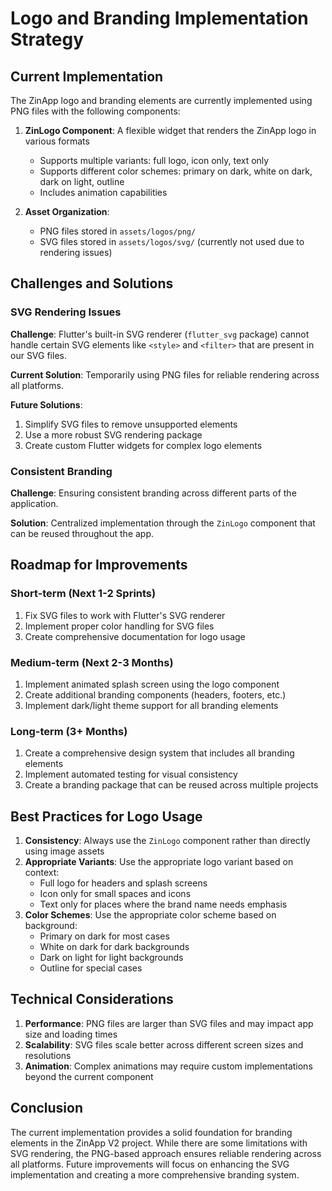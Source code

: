 # Logo and Branding Implementation Strategy

## Current Implementation

The ZinApp logo and branding elements are currently implemented using PNG files with the following components:

1. **ZinLogo Component**: A flexible widget that renders the ZinApp logo in various formats
   - Supports multiple variants: full logo, icon only, text only
   - Supports different color schemes: primary on dark, white on dark, dark on light, outline
   - Includes animation capabilities

2. **Asset Organization**:
   - PNG files stored in `assets/logos/png/`
   - SVG files stored in `assets/logos/svg/` (currently not used due to rendering issues)

## Challenges and Solutions

### SVG Rendering Issues

**Challenge**: Flutter's built-in SVG renderer (`flutter_svg` package) cannot handle certain SVG elements like `<style>` and `<filter>` that are present in our SVG files.

**Current Solution**: Temporarily using PNG files for reliable rendering across all platforms.

**Future Solutions**:
1. Simplify SVG files to remove unsupported elements
2. Use a more robust SVG rendering package
3. Create custom Flutter widgets for complex logo elements

### Consistent Branding

**Challenge**: Ensuring consistent branding across different parts of the application.

**Solution**: Centralized implementation through the `ZinLogo` component that can be reused throughout the app.

## Roadmap for Improvements

### Short-term (Next 1-2 Sprints)
1. Fix SVG files to work with Flutter's SVG renderer
2. Implement proper color handling for SVG files
3. Create comprehensive documentation for logo usage

### Medium-term (Next 2-3 Months)
1. Implement animated splash screen using the logo component
2. Create additional branding components (headers, footers, etc.)
3. Implement dark/light theme support for all branding elements

### Long-term (3+ Months)
1. Create a comprehensive design system that includes all branding elements
2. Implement automated testing for visual consistency
3. Create a branding package that can be reused across multiple projects

## Best Practices for Logo Usage

1. **Consistency**: Always use the `ZinLogo` component rather than directly using image assets
2. **Appropriate Variants**: Use the appropriate logo variant based on context:
   - Full logo for headers and splash screens
   - Icon only for small spaces and icons
   - Text only for places where the brand name needs emphasis
3. **Color Schemes**: Use the appropriate color scheme based on background:
   - Primary on dark for most cases
   - White on dark for dark backgrounds
   - Dark on light for light backgrounds
   - Outline for special cases

## Technical Considerations

1. **Performance**: PNG files are larger than SVG files and may impact app size and loading times
2. **Scalability**: SVG files scale better across different screen sizes and resolutions
3. **Animation**: Complex animations may require custom implementations beyond the current component

## Conclusion

The current implementation provides a solid foundation for branding elements in the ZinApp V2 project. While there are some limitations with SVG rendering, the PNG-based approach ensures reliable rendering across all platforms. Future improvements will focus on enhancing the SVG implementation and creating a more comprehensive branding system.
